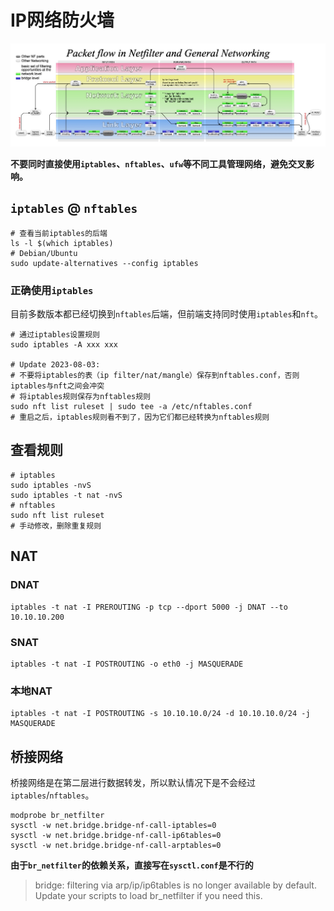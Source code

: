 # IP网络防火墙

![](assets/iptables.jpg)

**不要同时直接使用`iptables`、`nftables`、`ufw`等不同工具管理网络，避免交叉影响。**

## `iptables` @ `nftables`

```shell
# 查看当前iptables的后端
ls -l $(which iptables)
# Debian/Ubuntu
sudo update-alternatives --config iptables
```

### 正确使用`iptables`

目前多数版本都已经切换到`nftables`后端，但前端支持同时使用`iptables`和`nft`。

```shell
# 通过iptables设置规则
sudo iptables -A xxx xxx

# Update 2023-08-03: 
# 不要将iptables的表（ip filter/nat/mangle）保存到nftables.conf，否则iptables与nft之间会冲突
# 将iptables规则保存为nftables规则
sudo nft list ruleset | sudo tee -a /etc/nftables.conf
# 重启之后，iptables规则看不到了，因为它们都已经转换为nftables规则
```

## 查看规则

```shell
# iptables
sudo iptables -nvS
sudo iptables -t nat -nvS 
# nftables
sudo nft list ruleset
# 手动修改，删除重复规则
```

## NAT

### DNAT 

```shell
iptables -t nat -I PREROUTING -p tcp --dport 5000 -j DNAT --to 10.10.10.200
```

### SNAT

```shell
iptables -t nat -I POSTROUTING -o eth0 -j MASQUERADE
```

### 本地NAT

```shell
iptables -t nat -I POSTROUTING -s 10.10.10.0/24 -d 10.10.10.0/24 -j MASQUERADE
```

## 桥接网络

桥接网络是在第二层进行数据转发，所以默认情况下是不会经过`iptables`/`nftables`。

```shell
modprobe br_netfilter
sysctl -w net.bridge.bridge-nf-call-iptables=0
sysctl -w net.bridge.bridge-nf-call-ip6tables=0
sysctl -w net.bridge.bridge-nf-call-arptables=0
```

**由于`br_netfilter`的依赖关系，直接写在`sysctl.conf`是不行的**

> bridge: filtering via arp/ip/ip6tables is no longer available by default. Update your scripts to load br_netfilter if you need this.